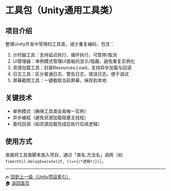 # 工具包（Unity通用工具类）

## 项目介绍
整理Unity开发中常用的工具类，减少重复编码，包含：
1. 计时器工具：支持延迟执行、循环执行，可暂停/取消
2. UI管理器：单例模式管理UI面板的显示/隐藏，避免重复实例化
3. 资源加载工具：封装Resources.Load，支持异步加载与回调
4. 日志工具：区分普通日志、警告日志、错误日志，便于调试
5. 屏幕截图工具：一键截取当前屏幕，保存到本地

## 关键技术
- 单例模式（确保工具类全局唯一实例）
- 异步编程（避免资源加载阻塞主线程）
- 委托回调（如资源加载完成后执行后续逻辑）

## 使用方式
直接将工具类脚本放入项目，通过「类名.方法名」调用（如 `TimerUtil.DelayExecute(2f, ()=>{/*逻辑*/})`）。

---
🔙 [回到上一级（Unity项目索引）](index.md)  
🏠 [返回首页](../../../../index.md)
